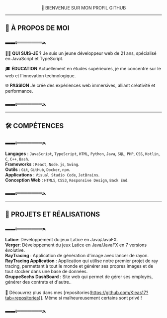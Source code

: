 <div align="center">
👋 BIENVENUE SUR MON PROFIL GITHUB
</div>

<hr>

## 🌟 À PROPOS DE MOI

### ▬▬ι═══════ﺤ

🧑‍💻 **QUI SUIS-JE ?** Je suis un jeune développeur web de 21 ans, spécialisé en JavaScript et TypeScript.

🎓 **ÉDUCATION** Actuellement en études supérieures, je me concentre sur le web et l'innovation technologique.

🌐 **PASSION** Je crée des expériences web immersives, alliant créativité et performance.

### ▬▬ι═══════ﺤ

<hr>

## 🛠️ COMPÉTENCES

### ▬▬ι═══════ﺤ

__**Langages**__ : `JavaScript`, `TypeScript`, `HTML`, `Python`, `Java`, `SQL`, `PHP`, `CSS`, `Kotlin`, `C`, `C++`, `Bash`. <br>
__**Frameworks**__ : `React`, `Node.js`, `Swing`.<br>
__**Outils**__ : `Git`, `GitHub`, `Docker`, `npm`.<br>
__**Applications**__ : `Visual Studio Code`, `JetBrains`.<br>
__**Conception Web**__ : `HTML5`, `CSS3`, `Responsive Design`, `Back End`.<br>

### ▬▬ι═══════ﺤ

<hr>

## 🚀 PROJETS ET RÉALISATIONS

### ▬▬ι═══════ﺤ

**Latice**: Développement du jeux Latice en Java/JavaFX.<br>
**Verger**: Développement du jeux Latice en Java/JavaFX en 7 versions évolutive.<br>
**RayTracing** : Application de génération d'image avec lancer de rayon.<br>
**RayTracing Application** : Application qui utilise notre premier projet de ray tracing, permettant à tout le monde et générer ses propres images et de tout stocker dans une base de données.<br>
**GruppeSechs** **DashBoard** : Site web qui permet de gérer ses employés, générer des contrats et d'autre..<br>
<br>
👀 Découvrez plus dans mes [repositories(https://github.com/Kleas17?tab=repositories)]. Même si malheureusement certains sont privé !

### ▬▬ι═══════ﺤ
